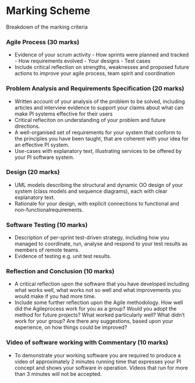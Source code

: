# Marking Scheme
Breakdown of the marking criteria

### Agile Process (30 marks)
   - Evidence of your scrum activity
    - How sprints were planned and tracked
    - How requirements evolved
    - Your designs
    - Test cases
  - Include critical reflection on strengths, weaknesses and proposed future actions to improve your agile process, team spirit and coordination

### Problem Analysis and Requirements Specification (20 marks)
  - Written account of your analysis of the problem to be solved, including articles and interview evidence to support your claims about what can make PI systems effective for their users
  - Critical refleciton on understanding of your problem and future directions.
  - A well-organised set of requirements for your system that conform to the principles you have been taught, that are coherent with your idea for an effective PI system.
  - Use-cases with explanatory text, illustrating services to be offered by your PI software system. 

### Design (20 marks)
   - UML models describing the structural and dynamic OO design of your system (class models and sequence diagrams), each with clear explanatory text.
   - Rationale for your design, with explicit connections to functional and non-functionalrequirements.

### Software Testing (10 marks)
   - Description of per-sprint test-driven strategy, including how you managed to coordinate, run, analyse and respond to your test results as members of remote teams.
   - Evidence of testing e.g. unit test results.

### Reflection and Conclusion (10 marks)
   - A critical reflection upon the software that you have developed including what works well,
what works not so well and what improvements you would make if you had more time.
   - Include some further reflection upon the Agile methodology. How well did the Agileprocess work for you as a group? Would you adopt the method for future projects? What worked particularly well? What didn’t work for your group? Are there any suggestions, based upon your experience, on how things could be improved?

### Video of software working with Commentary (10 marks)
   - To demonstrate your working software you are required to produce a video of approximately 2 minutes running time that expresses your PI concept and shows your software in operation. Videos that run for more than 3 minutes will not be accepted.
